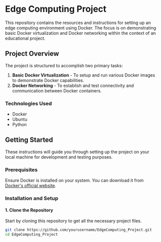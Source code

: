 # Edge Computing Project

This repository contains the resources and instructions for setting up an edge computing environment using Docker. The focus is on demonstrating basic Docker virtualization and Docker networking within the context of an educational project.

## Project Overview

The project is structured to accomplish two primary tasks:
1. **Basic Docker Virtualization** - To setup and run various Docker images to demonstrate Docker capabilities.
2. **Docker Networking** - To establish and test connectivity and communication between Docker containers.

### Technologies Used
- Docker
- Ubuntu
- Python

## Getting Started

These instructions will guide you through setting up the project on your local machine for development and testing purposes.

### Prerequisites

Ensure Docker is installed on your system. You can download it from [Docker's official website](https://www.docker.com/products/docker-desktop).

### Installation and Setup

#### 1. Clone the Repository

Start by cloning this repository to get all the necessary project files.

```bash
git clone https://github.com/yourusername/EdgeComputing_Project.git
cd EdgeComputing_Project
